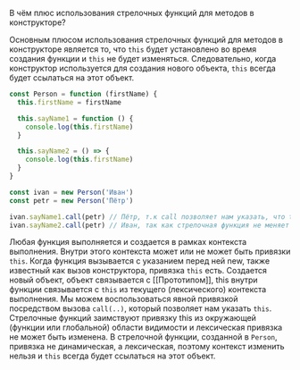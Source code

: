 ﻿В чём плюс использования стрелочных функций для методов в конструкторе?

Основным плюсом использования стрелочных функций для методов в конструкторе является то, что `this` будет установлено во время создания функции и `this` не будет изменяться. Cледовательно, когда конструктор используется для создания нового объекта, `this` всегда будет ссылаться на этот объект.

```js
const Person = function (firstName) {
  this.firstName = firstName

  this.sayName1 = function () {
    console.log(this.firstName)
  }

  this.sayName2 = () => {
    console.log(this.firstName)
  }
}

const ivan = new Person('Иван')
const petr = new Person('Пётр')

ivan.sayName1.call(petr) // Пётр, т.к call позволяет нам указать, что this будет 'petr' и  this сейчас ссылается на объект petr.
ivan.sayName2.call(petr) // Иван, так как стрелочная функция не меняет контекст.
```
Любая функция выполняется и создается в рамках контекста выполнения. Внутри этого контекста может или не может быть привязки `this`.
Когда функция вызывается с указанием перед ней new, также известный как вызов конструктора, привязка `this` есть. Создается новый объект, объект связывается с [[Прототипом]], this внутри функции связывается с `this` из текущего (лексического) контекста выполнения.
Мы можем воспользоваться явной привязкой посредством  вызова `call(..)`, который позволяет нам указать `this`.
Стрелочные функций заимствуют привязку this из окружающей (функции или глобальной) области видимости и  лексическая привязка не может быть изменена.
В стрелочной функции, созданной в `Person`, привязка не динамическая, а лексическая, поэтому контекст изменить нельзя и `this` всегда будет ссылаться на этот объект.
